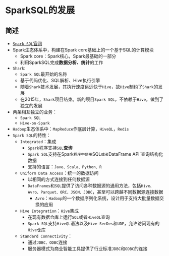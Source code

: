 # SparkSQL的发展
## 简述
* [`Spark SQL`官网](http://spark.apache.org/sql/)
* Spark生态体系中，构建在Spark core基础上的一个基于SQL的计算模块
  * Spark core：Spark核心，Spark最基础的一部分
  * 利用SparkSQL完成**数据分析、统计**的工作
* `Shark`:
  * `Spark SQL`最开始的名称
  * 基于代码优化、SQL解析、Hive执行引擎
  * 随着`Shark`技术发展，其执行速度远远快于`Hive`，故`Hive`制约了`Shark`的发展
  * 在2015年，`Shark`项目结束。新的项目`Spark SQL`，不依赖于`Hive`，做到了独立的发展
* 两条相互独立的业务：
  * `Spark SQL`
  * `Hive-on-Spark`
* `Hadoop`生态体系中：`MapReduce`作底层计算，`HiveQL`，`Redis`
* `Spark SQL`的特性：
  * `Integrated`：集成
    * `Spark`程序支持`SQL`**查询**
    * `Spark SQL`支持在Spark`程序中使用`SQL`或者`DataFrame API`查询结构化数据
    * 支持的语言：`Jave、Scala、Python、R`
  * `Uniform Data Access`：统一的数据访问
    * 以相同的方式连接到任何数据源
    * `DataFrames`和`SQL`提供了访问各种数据源的通用方法，包括`Hive、Avro、Parquet、ORC、JSON、JDBC`，甚至可以跨越不同数据源连接数据
      * `Avro`：`Hadoop`的一个数据序列化系统，设计用于支持大批量数据交换的应用
  * `Hive Integration`：`Hive`集成
    * 在现有数据仓库上运行`SQL`或者`HiveQL`查询
    * `Spark SQL`支持`HiveQL`语法以及`Hive SerDes`和`UDF`，允许访问现有的`Hive`仓库
  * `Standard Connectivity`：
    * 通过`JDBC、ODBC`连接
    * 服务器模式为商业智能工具提供了行业标准`JDBC`和`ODBC`的连接
  
